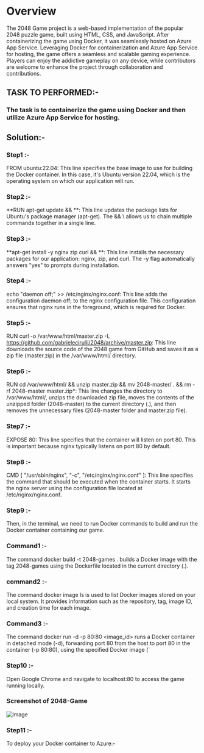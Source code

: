 # Overview

The 2048 Game project is a web-based implementation of the popular 2048 puzzle game, built using HTML, CSS, and JavaScript. After containerizing the game using Docker, it was seamlessly hosted on Azure App Service. Leveraging Docker for containerization and Azure App Service for hosting, the game offers a seamless and scalable gaming experience. Players can enjoy the addictive gameplay on any device, while contributors are welcome to enhance the project through collaboration and contributions.

## TASK TO PERFORMED:-
### The task is to containerize the game using Docker and then utilize Azure App Service for hosting.

## Solution:- 

### Step1 :- 
FROM ubuntu:22.04: This line specifies the base image to use for building the Docker container. In this case, it's Ubuntu version 22.04, which is the operating system on which our application will run.

### Step2 :- 
**RUN apt-get update && **: This line updates the package lists for Ubuntu's package manager (apt-get). The && \ allows us to chain multiple commands together in a single line.

### Step3 :- 
**apt-get install -y nginx zip curl && **: This line installs the necessary packages for our application: nginx, zip, and curl. The -y flag automatically answers "yes" to prompts during installation.

### Step4 :- 
echo "daemon off;" >> /etc/nginx/nginx.conf: This line adds the configuration daemon off; to the nginx configuration file. This configuration ensures that nginx runs in the foreground, which is required for Docker.

### Step5 :- 
RUN curl -o /var/www/html/master.zip -L https://github.com/gabrielecirulli/2048/archive/master.zip: This line downloads the source code of the 2048 game from GitHub and saves it as a zip file (master.zip) in the /var/www/html/ directory.

### Step6 :- 
RUN cd /var/www/html/ && unzip master.zip && mv 2048-master/ . && rm -rf 2048-master master.zip*: This line changes the directory to /var/www/html/, unzips the downloaded zip file, moves the contents of the unzipped folder (2048-master) to the current directory (.), and then removes the unnecessary files (2048-master folder and master.zip file).

### Step7 :- 
EXPOSE 80: This line specifies that the container will listen on port 80. This is important because nginx typically listens on port 80 by default.

### Step8 :- 
CMD [ "/usr/sbin/nginx", "-c", "/etc/nginx/nginx.conf" ]: This line specifies the command that should be executed when the container starts. It starts the nginx server using the configuration file located at /etc/nginx/nginx.conf.

### Step9 :- 

Then, in the terminal, we need to run Docker commands to build and run the Docker container containing our game.

### Command1 :-
The command docker build -t 2048-games . builds a Docker image with the tag 2048-games using the Dockerfile located in the current directory (.).

### command2 :-
The command docker image ls is used to list Docker images stored on your local system. It provides information such as the repository, tag, image ID, and creation time for each image.

### Command3 :-
The command docker run -d -p 80:80 <image_id> runs a Docker container in detached mode (-d), forwarding port 80 from the host to port 80 in the container (-p 80:80), using the specified Docker image (`

### Step10 :- 
Open Google Chrome and navigate to localhost:80 to access the game running locally.

### Screenshot of 2048-Game

![image](https://github.com/satyamaatmdeep10/Game-2048/assets/137147966/0219d5f4-b2a5-42ff-936c-3e4b69502069)


### Step11 :-
 To deploy your Docker container to Azure:- 
 
 











